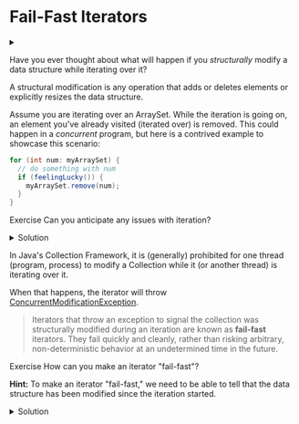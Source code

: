 # Fail-Fast Iterators

<div id="outcomes"><details><summary></summary>

* Implement fail-fast iterators for the Set ADT.

</details></div>

Have you ever thought about what will happen if you *structurally* modify a data structure while iterating over it? 

<div class="note">

A structural modification is any operation that adds or deletes elements or explicitly resizes the data structure.

</div>

Assume you are iterating over an ArraySet. While the iteration is going on, an element you've already visited (iterated over) is removed. This could happen in a _concurrent_ program, but here is a contrived example to showcase this scenario:

```java
for (int num: myArraySet) {
  // do something with num
  if (feelingLucky()) {
    myArraySet.remove(num);
  }
}
```

<span class="tag">Exercise</span> Can you anticipate any issues with iteration?

<details class="solution" data-release="Oct 9, 2023 17:00:00">
<summary>Solution</summary>

It depends on the implementation of the iterator and the remove method. In general, the results of the iteration are undefined under a structural modification.

Suppose we assume the removal strategy is the one we have discussed earlier. In that case, the last element of the array will be swapped with the element to be removed. Thus, effectively we will end the iteration by not visiting (not knowing about) the last element before removal.

</details>

<div class="note">

In Java's Collection Framework, it is (generally) prohibited for one thread (program, process) to modify a Collection while it (or another thread) is iterating over it. 

</div>

When that happens, the iterator will throw [ConcurrentModificationException](https://docs.oracle.com/en/java/javase/11/docs/api/java.base/java/util/ConcurrentModificationException.html). 

> Iterators that throw an exception to signal the collection was structurally modified during an iteration are known as **fail-fast** iterators. They fail quickly and cleanly, rather than risking arbitrary, non-deterministic behavior at an undetermined time in the future.

<span class="tag">Exercise</span> How can you make an iterator "fail-fast"?

**Hint:** To make an iterator "fail-fast," we need to be able to tell that the data structure has been modified since the iteration started.

<details class="solution" data-release="Oct 9, 2023 17:00:00">
<summary>Solution</summary>
 
Here is one strategy: use a **version number** in the data structure class to achieve this. 

* The number starts at `0` and is incremented whenever a structural modification is performed. 
* Each iterator also "remembers" the version number it was created for. 
* We can then check for modifications by comparing version numbers in the Iterator operations: We raise an exception if we notice a mismatch.

We have implemented this feature in the `LinkedSet`. So, make sure to study it when you get the solution code. Then, try to implement it for `ArraySet`.

</details>


